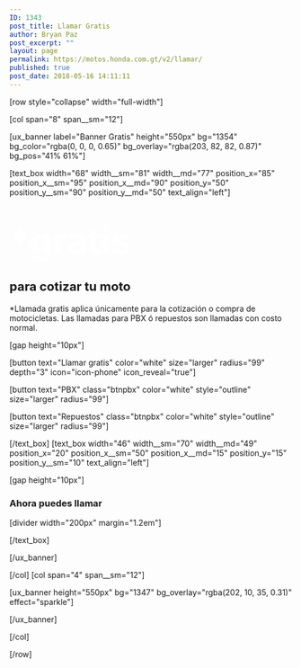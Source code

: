 ```yaml
---
ID: 1343
post_title: Llamar Gratis
author: Bryan Paz
post_excerpt: ""
layout: page
permalink: https://motos.honda.com.gt/v2/llamar/
published: true
post_date: 2018-05-16 14:11:11
---
```

[row style="collapse" width="full-width"]

[col span="8" span__sm="12"]

[ux_banner label="Banner Gratis" height="550px" bg="1354" bg_color="rgba(0, 0, 0, 0.65)" bg_overlay="rgba(203, 82, 82, 0.87)" bg_pos="41% 61%"]

[text_box width="68" width__sm="81" width__md="77" position_x="85" position_x__sm="95" position_x__md="90" position_y="50" position_y__sm="90" position_y__md="50" text_align="left"]

<h1 class="uppercase"><span style="color: #ffffff; font-size: 230%;"><strong>*gratis</strong></span></h1>
<h2 class="uppercase"><span style="font-size: 105%;">para cotizar tu moto</span></h2>
<p>*Llamada gratis aplica únicamente para la cotización o compra de motocicletas. Las llamadas para PBX ó repuestos son llamadas con costo normal.</p>
[gap height="10px"]

[button text="Llamar gratis" color="white" size="larger" radius="99" depth="3" icon="icon-phone" icon_reveal="true"]

[button text="PBX" class="btnpbx" color="white" style="outline" size="larger" radius="99"]

[button text="Repuestos" class="btnpbx" color="white" style="outline" size="larger" radius="99"]


[/text_box]
[text_box width="46" width__sm="70" width__md="49" position_x="20" position_x__sm="50" position_x__md="15" position_y="15" position_y__sm="10" text_align="left"]

[gap height="10px"]

<h3 class="uppercase">Ahora puedes llamar</h3>
[divider width="200px" margin="1.2em"]


[/text_box]

[/ux_banner]

[/col]
[col span="4" span__sm="12"]

[ux_banner height="550px" bg="1347" bg_overlay="rgba(202, 10, 35, 0.31)" effect="sparkle"]


[/ux_banner]

[/col]

[/row]